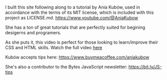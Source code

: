 I built this site following along to a tutorial by Ania Kubów, used in accordance with the terms of its MIT license, which is included with this project as LICENSE.md. https://www.youtube.com/@AniaKubow

She has a ton of great tutorials that are perfectly suited for begining desigerns and programers. 

As she puts it, this video is perfect for those looking to learn/improve their CSS and HTML skills. Watch the full video [here](https://youtu.be/-D6oTPA4vXc)

Kubów accepts tips here: https://www.buymeacoffee.com/aniakubow

She's also a contributor to the Bytes JavaScript newsletter: https://bit.ly/JS-tips


